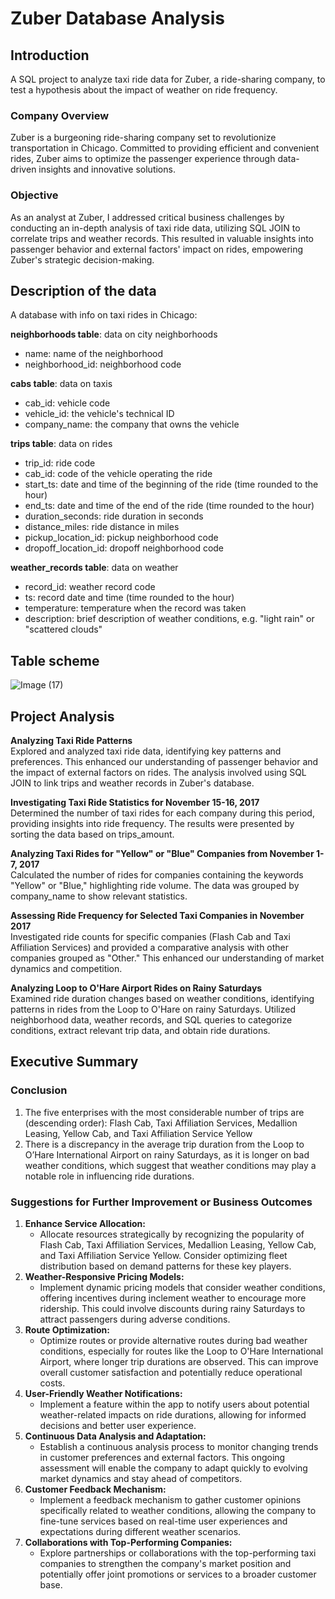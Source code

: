 # Zuber Database Analysis
## Introduction
A SQL project to analyze taxi ride data for Zuber, a ride-sharing company, to test a hypothesis about the impact of weather on ride frequency.    
### Company Overview
Zuber is a burgeoning ride-sharing company set to revolutionize transportation in Chicago. Committed to providing efficient and convenient rides, Zuber aims to optimize the passenger experience through data-driven insights and innovative solutions.   
### Objective
As an analyst at Zuber, I addressed critical business challenges by conducting an in-depth analysis of taxi ride data, utilizing SQL JOIN to correlate trips and weather records. This resulted in valuable insights into passenger behavior and external factors' impact on rides, empowering Zuber's strategic decision-making.    

## Description of the data 
A database with info on taxi rides in Chicago:  

**neighborhoods table**: data on city neighborhoods  
- name: name of the neighborhood  
- neighborhood_id: neighborhood code  

**cabs table**: data on taxis   
- cab_id: vehicle code  
- vehicle_id: the vehicle's technical ID  
- company_name: the company that owns the vehicle  

**trips table**: data on rides  
- trip_id: ride code  
- cab_id: code of the vehicle operating the ride  
- start_ts: date and time of the beginning of the ride (time rounded to the hour)  
- end_ts: date and time of the end of the ride (time rounded to the hour)  
- duration_seconds: ride duration in seconds  
- distance_miles: ride distance in miles  
- pickup_location_id: pickup neighborhood code  
- dropoff_location_id: dropoff neighborhood code   

**weather_records table**: data on weather  
- record_id: weather record code  
- ts: record date and time (time rounded to the hour)  
- temperature: temperature when the record was taken  
- description: brief description of weather conditions, e.g. "light rain" or "scattered clouds"

## Table scheme
![Image (17)](https://github.com/chiangsuanne/Zuber-Database-Analysis/assets/108243961/e731db81-278b-4a10-a286-d49e9a127f7f)

## Project Analysis
**Analyzing Taxi Ride Patterns**    
Explored and analyzed taxi ride data, identifying key patterns and preferences. This enhanced our understanding of passenger behavior and the impact of external factors on rides. The analysis involved using SQL JOIN to link trips and weather records in Zuber's database.    

**Investigating Taxi Ride Statistics for November 15-16, 2017**    
Determined the number of taxi rides for each company during this period, providing insights into ride frequency. The results were presented by sorting the data based on trips_amount.    

**Analyzing Taxi Rides for "Yellow" or "Blue" Companies from November 1-7, 2017**    
Calculated the number of rides for companies containing the keywords "Yellow" or "Blue," highlighting ride volume. The data was grouped by company_name to show relevant statistics.    

**Assessing Ride Frequency for Selected Taxi Companies in November 2017**    
Investigated ride counts for specific companies (Flash Cab and Taxi Affiliation Services) and provided a comparative analysis with other companies grouped as "Other." This enhanced our understanding of market dynamics and competition.    

**Analyzing Loop to O'Hare Airport Rides on Rainy Saturdays**    
Examined ride duration changes based on weather conditions, identifying patterns in rides from the Loop to O'Hare on rainy Saturdays. Utilized neighborhood data, weather records, and SQL queries to categorize conditions, extract relevant trip data, and obtain ride durations.    

## Executive Summary
### Conclusion
1. The five enterprises with the most considerable number of trips are (descending order): Flash Cab, Taxi Affiliation Services, Medallion Leasing, Yellow Cab, and Taxi Affiliation Service Yellow
2. There is a discrepancy in the average trip duration from the Loop to O’Hare International Airport on rainy Saturdays, as it is longer on bad weather conditions, which suggest that weather conditions may play a notable role in influencing ride durations.  
### Suggestions for Further Improvement or Business Outcomes 
1. **Enhance Service Allocation:**  
    - Allocate resources strategically by recognizing the popularity of Flash Cab, Taxi Affiliation Services, Medallion Leasing, Yellow Cab, and Taxi Affiliation Service Yellow. Consider optimizing fleet distribution based on demand patterns for these key players.  
2. **Weather-Responsive Pricing Models:**  
    - Implement dynamic pricing models that consider weather conditions, offering incentives during inclement weather to encourage more ridership. This could involve discounts during rainy Saturdays to attract passengers during adverse conditions.  
3. **Route Optimization:**  
    - Optimize routes or provide alternative routes during bad weather conditions, especially for routes like the Loop to O'Hare International Airport, where longer trip durations are observed. This can improve overall customer satisfaction and potentially reduce operational costs.  
4. **User-Friendly Weather Notifications:**  
    - Implement a feature within the app to notify users about potential weather-related impacts on ride durations, allowing for informed decisions and better user experience.
5. **Continuous Data Analysis and Adaptation:**
    - Establish a continuous analysis process to monitor changing trends in customer preferences and external factors. This ongoing assessment will enable the company to adapt quickly to evolving market dynamics and stay ahead of competitors.
6. **Customer Feedback Mechanism:**
    - Implement a feedback mechanism to gather customer opinions specifically related to weather conditions, allowing the company to fine-tune services based on real-time user experiences and expectations during different weather scenarios.
7. **Collaborations with Top-Performing Companies:**  
    - Explore partnerships or collaborations with the top-performing taxi companies to strengthen the company's market position and potentially offer joint promotions or services to a broader customer base.  
